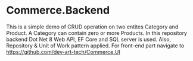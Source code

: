 # Commerce.Backend
This is a simple demo of CRUD operation on two entites Category and Product. A Category can contain zero or more Products. 
In this repository backend Dot Net 8 Web API, EF Core and SQL server is used. Also, Repository & Unit of Work pattern applied.
For front-end part navigate to https://github.com/dev-art-tech/Commerce.UI
